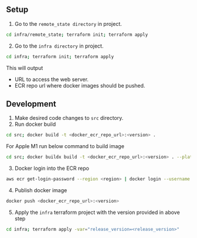 ## Setup

1. Go to the `remote_state directory` in project.
```bash
cd infra/remote_state; terraform init; terraform apply
```


2. Go to the `infra directory` in project.
```bash
cd infra; terraform init; terraform apply
```
This will output
* URL to access the web server.
* ECR repo url where docker images should be pushed.

## Development
1. Make desired code changes to `src` directory.
2. Run docker build
```bash
cd src; docker build -t <docker_ecr_repo_url>:<version> . 
```
For Apple M1 run below command to build image
```bash
cd src; docker buildx build -t <docker_ecr_repo_url>:<version> . --platform linux/amd64 
```
3. Docker login into the ECR repo
```bash
aws ecr get-login-password --region <region> | docker login --username AWS --password-stdin <ecr_repo_url>
```
4. Publish docker image 
```bash
docker push <docker_ecr_repo_url>:<version>
```
5. Apply the `infra` terraform project with the version provided in above step
```bash
cd infra; terraform apply -var="release_version=<release_version>"
```
